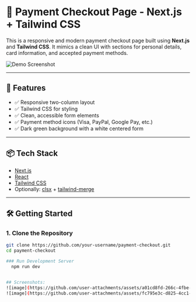 # 🧾 Payment Checkout Page - Next.js + Tailwind CSS

This is a responsive and modern payment checkout page built using **Next.js** and **Tailwind CSS**. It mimics a clean UI with sections for personal details, card information, and accepted payment methods.

![Demo Screenshot](./screenshot.png) <!-- Replace with your screenshot path -->

---

## 🚀 Features

- ✅ Responsive two-column layout
- ✅ Tailwind CSS for styling
- ✅ Clean, accessible form elements
- ✅ Payment method icons (Visa, PayPal, Google Pay, etc.)
- ✅ Dark green background with a white centered form

---

## 📦 Tech Stack

- [Next.js](https://nextjs.org/)
- [React](https://reactjs.org/)
- [Tailwind CSS](https://tailwindcss.com/)
- Optionally: [clsx](https://www.npmjs.com/package/clsx) + [tailwind-merge](https://www.npmjs.com/package/tailwind-merge)

---

## 🛠️ Getting Started

### 1. Clone the Repository

```bash
git clone https://github.com/your-username/payment-checkout.git
cd payment-checkout

### Run Development Server
  npm run dev


## Screenshots:
![image](https://github.com/user-attachments/assets/a01cd8fd-266c-4fbe-bac6-c7fc3db20b95)
![image](https://github.com/user-attachments/assets/fc795e3c-d825-4cc1-b810-6945dfe007f5)


